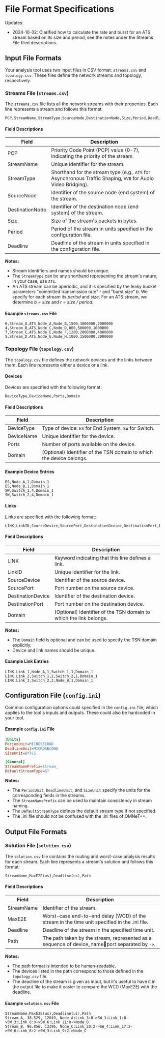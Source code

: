 # File Format Specifications

Updates:

- 2024-10-02: Clarified how to calculate the rate and burst for an ATS stream based on its size and period, see the notes under the Streams File filed descriptions.

## Input File Formats

Your analysis tool uses two input files in CSV format: `streams.csv` and `topology.csv`. These files define the network streams and topology, respectively.

### Streams File (`streams.csv`)

The `streams.csv` file lists all the network streams with their properties. Each line represents a stream and follows this format:

```csv
PCP,StreamName,StreamType,SourceNode,DestinationNode,Size,Period,Deadline
```

#### Field Descriptions

| Field           | Description                                                                                                          |
|-----------------|----------------------------------------------------------------------------------------------------------------------|
| PCP             | Priority Code Point (PCP) value (0-7), indicating the priority of the stream.                                        |
| StreamName      | Unique identifier for the stream.                                                                                    |
| StreamType      | Shorthand for the stream type (e.g., `ATS` for Asynchronous Traffic Shaping, `AVB` for Audio Video Bridging).                    |
| SourceNode      | Identifier of the source node (end system) of the stream.                                                            |
| DestinationNode | Identifier of the destination node (end system) of the stream.                                                       |
| Size            | Size of the stream's packets in bytes.                                                                               |
| Period          | Period of the stream in units specified in the configuration file.                                                   |
| Deadline        | Deadline of the stream in units specified in the configuration file.                                                 |

**Notes:**

- Stream identifiers and names should be unique.
- The `StreamType` can be any shorthand representing the stream's nature; in your case, use `ATS`.
- An ATS stream can be aperiodic, and it is specified by the leaky bucket parameters "committed transmission rate" *r* and "burst size" *b*. We specify for each stream its *period* and *size*. For an ATS stream, we determine *b = size* and *r = size / period*.

#### Example `streams.csv` File

```csv
6,Stream_A,ATS,Node_A,Node_B,1500,1000000,2000000
4,Stream_B,ATS,Node_C,Node_D,800,500000,1000000
7,Stream_C,ATS,Node_E,Node_F,1200,2000000,4000000
5,Stream_D,ATS,Node_G,Node_H,1000,1500000,3000000
```

### Topology File (`topology.csv`)

The `topology.csv` file defines the network devices and the links between them. Each line represents either a device or a link.

#### Devices

Devices are specified with the following format:

```csv
DeviceType,DeviceName,Ports,Domain
```

#### Field Descriptions

| Field       | Description                                                       |
|-------------|-------------------------------------------------------------------|
| DeviceType  | Type of device: `ES` for End System, `SW` for Switch.             |
| DeviceName  | Unique identifier for the device.                                  |
| Ports       | Number of ports available on the device.                           |
| Domain      | (Optional) Identifier of the TSN domain to which the device belongs.|

#### Example Device Entries

```csv
ES,Node_A,1,Domain_1
ES,Node_B,1,Domain_1
SW,Switch_1,4,Domain_1
SW,Switch_2,4,Domain_1
```

#### Links

Links are specified with the following format:

```csv
LINK,LinkID,SourceDevice,SourcePort,DestinationDevice,DestinationPort,Domain
```

#### Field Descriptions

| Field             | Description                                                        |
|-------------------|--------------------------------------------------------------------|
| LINK              | Keyword indicating that this line defines a link.                  |
| LinkID            | Unique identifier for the link.                                    |
| SourceDevice      | Identifier of the source device.                                   |
| SourcePort        | Port number on the source device.                                  |
| DestinationDevice | Identifier of the destination device.                              |
| DestinationPort   | Port number on the destination device.                             |
| Domain            | (Optional) Identifier of the TSN domain to which the link belongs. |

**Notes:**

- The `Domain` field is optional and can be used to specify the TSN domain explicitly.
- Device and link names should be unique.

#### Example Link Entries

```csv
LINK,Link_1,Node_A,1,Switch_1,1,Domain_1
LINK,Link_2,Switch_1,2,Switch_2,1,Domain_1
LINK,Link_3,Switch_2,2,Node_B,1,Domain_1
```

## Configuration File (`config.ini`)

Common configuration options could specified in the `config.ini` file, which applies to the tool's inputs and outputs. These could also be hardcoded in your tool.

#### Example `config.ini` File

```ini
[Units]
PeriodUnit=MICROSECOND
DeadlineUnit=MICROSECOND
SizeUnit=BYTES

[General]
StreamNamePrefix=Stream_
DefaultStreamType=ST
```

**Notes:**

- The `PeriodUnit`, `DeadlineUnit`, and `SizeUnit` specify the units for the corresponding fields in the streams.
- The `StreamNamePrefix` can be used to maintain consistency in stream naming.
- The `DefaultStreamType` defines the default stream type if not specified.
- The .ini file should not be confused with the .ini files of OMNeT++.

## Output File Formats

### Solution File (`solution.csv`)

The `solution.csv` file contains the routing and worst-case analysis results for each stream. Each line represents a stream's solution and follows this format:

```csv
StreamName,MaxE2E(us),Deadline(us),Path
```

#### Field Descriptions

| Field        | Description                                                                                 |
|--------------|---------------------------------------------------------------------------------------------|
| StreamName   | Identifier of the stream.                                                                   |
| MaxE2E       | Worst-case end-to-end delay (WCD) of the stream in the time unit specified in the .ini file.|
| Deadline     | Deadline of the stream in the specified time unit.                                          |
| Path         | The path taken by the stream, represented as a sequence of device_name:link:port separated by `->`.  |

**Notes:**

- The path format is intended to be human-readable.
- The devices listed in the path correspond to those defined in the `topology.csv` file.
- The deadline of the stream is given as input, but it's useful to have it in the output file to make it easier to compare the WCD (MaxE2E) with the deadline.

#### Example `solution.csv` File

```csv
StreamName,MaxE2E(us),Deadline(us),Path
Stream_A, 38.529, 12049, Node_A:Link_3:0->SW_1:Link_1:0->SW_3:Link_6:0->SW_6:Link_21:0->Node_B
Stream_B, 96.856, 13396, Node_C:Link_20:2->SW_4:Link_17:2->SW_6:Link_6:2->SW_3:Link_9:2->Node_C
```